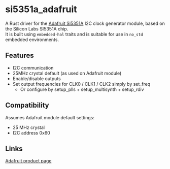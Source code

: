 # si5351a_adafruit

A Rust driver for the [Adafruit Si5351A](https://www.adafruit.com/product/2045) I2C clock generator module, based on the Silicon Labs SI5351A chip.  
It is built using `embedded-hal` traits and is suitable for use in `no_std` embedded environments.

## Features

- I2C communication
- 25MHz crystal default (as used on Adafruit module)
- Enable/disable outputs
- Set output frequencies for CLK0 / CLK1 / CLK2 simply by set_freq
  - Or configure by setup_plls + setup_multisynth + setup_rdiv


## Compatibility

Assumes Adafruit module default settings:

  - 25 MHz crystal
  - I2C address 0x60

## Links

[Adafruit product page](https://learn.adafruit.com/adafruit-si5351-clock-generator-breakout)
